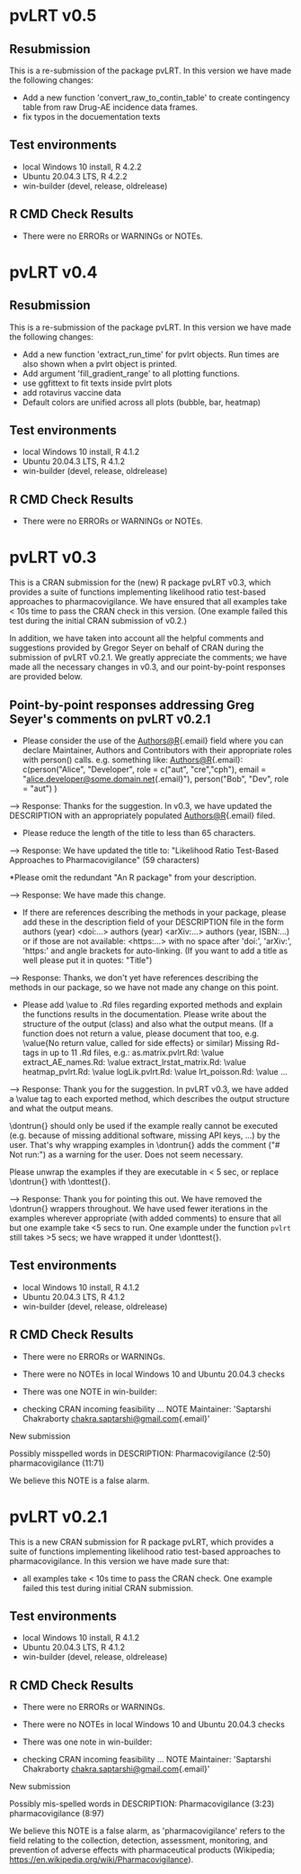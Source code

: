 # pvLRT v0.5

## Resubmission

This is a re-submission of the package pvLRT. In this version we have made the following changes:

-   Add a new function 'convert_raw_to_contin_table' to create contingency table from raw Drug-AE incidence data frames.
-   fix typos in the docuementation texts

## Test environments

-   local Windows 10 install, R 4.2.2
-   Ubuntu 20.04.3 LTS, R 4.2.2
-   win-builder (devel, release, oldrelease)

## R CMD Check Results

-   There were no ERRORs or WARNINGs or NOTEs.

# pvLRT v0.4

## Resubmission

This is a re-submission of the package pvLRT. In this version we have made the following changes:

-   Add a new function 'extract_run_time' for pvlrt objects. Run times are also shown when a pvlrt object is printed.
-   Add argument 'fill_gradient_range' to all plotting functions.
-   use ggfittext to fit texts inside pvlrt plots
-   add rotavirus vaccine data
-   Default colors are unified across all plots (bubble, bar, heatmap)

## Test environments

-   local Windows 10 install, R 4.1.2
-   Ubuntu 20.04.3 LTS, R 4.1.2
-   win-builder (devel, release, oldrelease)

## R CMD Check Results

-   There were no ERRORs or WARNINGs or NOTEs.

# pvLRT v0.3

This is a CRAN submission for the (new) R package pvLRT v0.3, which provides a suite of functions implementing likelihood ratio test-based approaches to pharmacovigilance. We have ensured that all examples take \< 10s time to pass the CRAN check in this version. (One example failed this test during the initial CRAN submission of v0.2.)

In addition, we have taken into account all the helpful comments and suggestions provided by Gregor Seyer on behalf of CRAN during the submission of pvLRT v0.2.1. We greatly appreciate the comments; we have made all the necessary changes in v0.3, and our point-by-point responses are provided below.

## Point-by-point responses addressing Greg Seyer's comments on pvLRT v0.2.1

-   Please consider the use of the [Authors\@R](mailto:Authors@R){.email} field where you can declare Maintainer, Authors and Contributors with their appropriate roles with person() calls. e.g. something like: [Authors\@R](mailto:Authors@R){.email}: c(person("Alice", "Developer", role = c("aut", "cre","cph"), email = "[alice.developer\@some.domain.net](mailto:alice.developer@some.domain.net){.email}"), person("Bob", "Dev", role = "aut") )

--\> Response: Thanks for the suggestion. In v0.3, we have updated the DESCRIPTION with an appropriately populated [Authors\@R](mailto:Authors@R){.email} filed.

-   Please reduce the length of the title to less than 65 characters.

--\> Response: We have updated the title to: "Likelihood Ratio Test-Based Approaches to Pharmacovigilance" (59 characters)

\*Please omit the redundant "An R package" from your description.

--\> Response: We have made this change.

-   If there are references describing the methods in your package, please add these in the description field of your DESCRIPTION file in the form authors (year) \<doi:...\> authors (year) \<arXiv:...\> authors (year, ISBN:...) or if those are not available: \<https:...\> with no space after 'doi:', 'arXiv:', 'https:' and angle brackets for auto-linking. (If you want to add a title as well please put it in quotes: "Title")

--\> Response: Thanks, we don't yet have references describing the methods in our package, so we have not made any change on this point.

-   Please add \value to .Rd files regarding exported methods and explain the functions results in the documentation. Please write about the structure of the output (class) and also what the output means. (If a function does not return a value, please document that too, e.g. \value{No return value, called for side effects} or similar) Missing Rd-tags in up to 11 .Rd files, e.g.: as.matrix.pvlrt.Rd: \value extract_AE_names.Rd: \value extract_lrstat_matrix.Rd: \value heatmap_pvlrt.Rd: \value logLik.pvlrt.Rd: \value lrt_poisson.Rd: \value ...

--\> Response: Thank you for the suggestion. In pvLRT v0.3, we have added a \value tag to each exported method, which describes the output structure and what the output means.

\dontrun{} should only be used if the example really cannot be executed (e.g. because of missing additional software, missing API keys, ...) by the user. That's why wrapping examples in \dontrun{} adds the comment ("\# Not run:") as a warning for the user. Does not seem necessary.

Please unwrap the examples if they are executable in \< 5 sec, or replace \dontrun{} with \donttest{}.

--\> Response: Thank you for pointing this out. We have removed the \dontrun{} wrappers throughout. We have used fewer iterations in the examples wherever appropriate (with added comments) to ensure that all but one example take \<5 secs to run. One example under the function `pvlrt` still takes \>5 secs; we have wrapped it under \donttest{}.

## Test environments

-   local Windows 10 install, R 4.1.2
-   Ubuntu 20.04.3 LTS, R 4.1.2
-   win-builder (devel, release, oldrelease)

## R CMD Check Results

-   There were no ERRORs or WARNINGs.

-   There were no NOTEs in local Windows 10 and Ubuntu 20.04.3 checks

-   There was one NOTE in win-builder:

-   checking CRAN incoming feasibility ... NOTE Maintainer: 'Saptarshi Chakraborty [chakra.saptarshi\@gmail.com](mailto:chakra.saptarshi@gmail.com){.email}'

New submission

Possibly misspelled words in DESCRIPTION: Pharmacovigilance (2:50) pharmacovigilance (11:71)

We believe this NOTE is a false alarm.

# pvLRT v0.2.1

This is a new CRAN submission for R package pvLRT, which provides a suite of functions implementing likelihood ratio test-based approaches to pharmacovigilance. In this version we have made sure that:

-   all examples take \< 10s time to pass the CRAN check. One example failed this test during initial CRAN submission.

## Test environments

-   local Windows 10 install, R 4.1.2
-   Ubuntu 20.04.3 LTS, R 4.1.2
-   win-builder (devel, release, oldrelease)

## R CMD Check Results

-   There were no ERRORs or WARNINGs.

-   There were no NOTEs in local Windows 10 and Ubuntu 20.04.3 checks

-   There was one note in win-builder:

-   checking CRAN incoming feasibility ... NOTE Maintainer: 'Saptarshi Chakraborty [chakra.saptarshi\@gmail.com](mailto:chakra.saptarshi@gmail.com){.email}'

New submission

Possibly mis-spelled words in DESCRIPTION: Pharmacovigilance (3:23) pharmacovigilance (8:97)

We believe this NOTE is a false alarm, as 'pharmacovigilance' refers to the field relating to the collection, detection, assessment, monitoring, and prevention of adverse effects with pharmaceutical products (Wikipedia; <https://en.wikipedia.org/wiki/Pharmacovigilance>).
